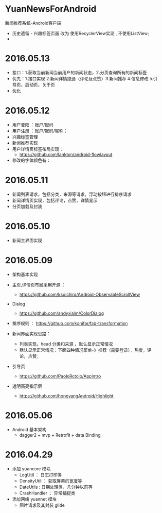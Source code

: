 # YuanNewsForAndroid
新闻推荐系统-Android客户端
  * 历史遗留 - 兴趣标签页面 改为 使用RecyclerView实现 , 不使用ListView;
  * 
  
 


# 2016.05.13
  * 接口：1.获取当前新闻当前用户的新闻状态，2.分页查询所有的新闻标签
  * 优先：1.接口实现 2.新闻详情跑通（评论及点赞）3.新闻推荐 4.信息修改 5.引导页，启动页，关于页
  * 优化

# 2016.05.12
 * 用户登陆 ：账户/密码 
 * 用户注册 ：账户/密码/昵称；
 * 兴趣标签管理
 * 新闻推荐实现
 * 用户详情页标签布局实现：
    * https://github.com/lankton/android-flowlayout
 * 修改的字体颜色有：   

# 2016.05.11
 * 新闻列表请求，包括分类，来源等请求，浮动按钮进行排序请求
 * 新闻详情页实现，包括评论，点赞，详情显示
 * 分页加载及封装

# 2016.05.10
 * 新闻主界面实现

# 2016.05.09
 * 架构基本实现
 * 主页,详情页布局采用开源 ： 
    * https://github.com/ksoichiro/Android-ObservableScrollView
    
 * Dialog 
    * https://github.com/andyxialm/ColorDialog
 * 排序规则 ： https://github.com/konifar/fab-transformation
 
 * 新闻界面实现思路：
      * 列表实现，head 分类和来源 ，默认显示正常情况
      * 默认显示正常情况：下面四种情况菜单-》推荐（需要登录），热度，评论，点赞;
      
 * 引导页
    * https://github.com/PaoloRotolo/AppIntro
 * 透明高亮指示层
    * https://github.com/hongyangAndroid/Highlight

# 2016.05.06
 * Android 基本架构
    * dagger2 + mvp + Retrofit + data Binding 

# 2016.04.29
 * 添加 yuancore 模块
    * LogUtil ： 日志打印类
    * DensityUtil ： 获取屏幕的宽度等
    * DateUtils : 日期处理类，几分钟以前等
    * CrashHandler ： 异常捕捉类
 * 添加网络 yuannet 模块
    * 图片请求及其封装 glide